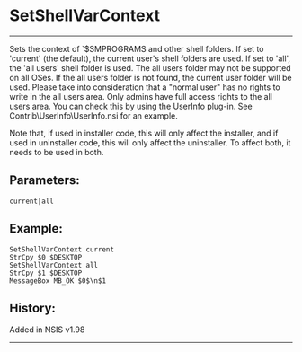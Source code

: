 # SetShellVarContext

---

Sets the context of `$SMPROGRAMS and other shell folders. If set to 'current' (the default), the current user's shell folders are used. If set to 'all', the 'all users' shell folder is used. The all users folder may not be supported on all OSes. If the all users folder is not found, the current user folder will be used. Please take into consideration that a "normal user" has no rights to write in the all users area. Only admins have full access rights to the all users area. You can check this by using the UserInfo plug-in. See Contrib\UserInfo\UserInfo.nsi for an example.

Note that, if used in installer code, this will only affect the installer, and if used in uninstaller code, this will only affect the uninstaller. To affect both, it needs to be used in both.

## Parameters:

	current|all

## Example:

	SetShellVarContext current
	StrCpy $0 $DESKTOP
	SetShellVarContext all
	StrCpy $1 $DESKTOP
	MessageBox MB_OK $0$\n$1

## History:

Added in NSIS v1.98

---

